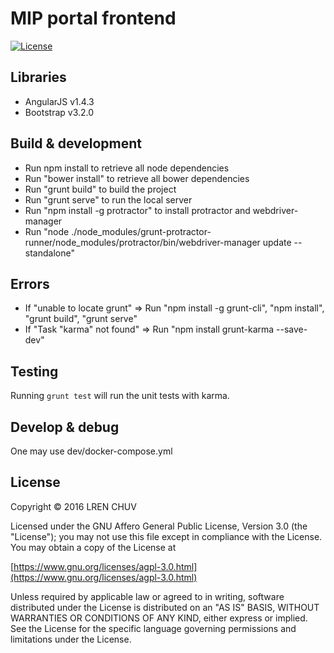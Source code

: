 # MIP portal frontend

[![License](https://img.shields.io/badge/license-AGPL--3.0-blue.svg)](https://www.gnu.org/licenses/agpl-3.0.html)

## Libraries
- AngularJS v1.4.3
- Bootstrap v3.2.0

## Build & development

- Run npm install to retrieve all node dependencies
- Run "bower install" to retrieve all bower dependencies
- Run "grunt build" to build the project
- Run "grunt serve" to run the local server
- Run "npm install -g protractor" to install protractor and webdriver-manager
- Run "node ./node_modules/grunt-protractor-runner/node_modules/protractor/bin/webdriver-manager update --standalone"

## Errors
- If "unable to locate grunt" => Run "npm install -g grunt-cli", "npm install", "grunt build", "grunt serve"
- If "Task "karma" not found" => Run "npm install grunt-karma --save-dev"


## Testing

Running `grunt test` will run the unit tests with karma.


## Develop & debug
One may use dev/docker-compose.yml

## License

Copyright © 2016 LREN CHUV

Licensed under the GNU Affero General Public License, Version 3.0 (the "License");
you may not use this file except in compliance with the License.
You may obtain a copy of the License at

   [https://www.gnu.org/licenses/agpl-3.0.html](https://www.gnu.org/licenses/agpl-3.0.html)

Unless required by applicable law or agreed to in writing, software
distributed under the License is distributed on an "AS IS" BASIS,
WITHOUT WARRANTIES OR CONDITIONS OF ANY KIND, either express or implied.
See the License for the specific language governing permissions and
limitations under the License.
